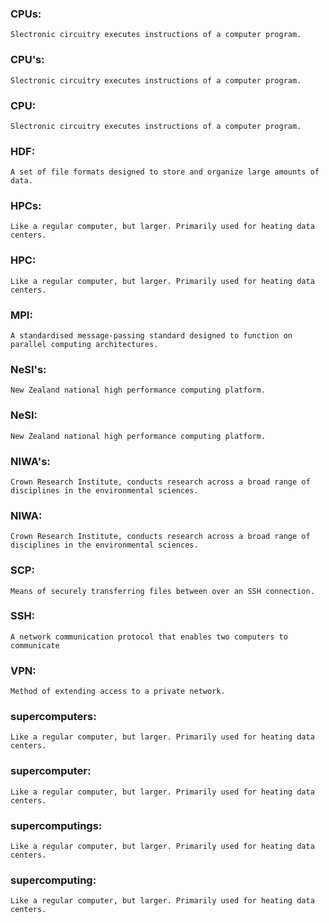 ### CPUs:
	Slectronic circuitry executes instructions of a computer program.
### CPU's:
	Slectronic circuitry executes instructions of a computer program.
### CPU:
	Slectronic circuitry executes instructions of a computer program.
### HDF:
	A set of file formats designed to store and organize large amounts of data.
### HPCs:
	Like a regular computer, but larger. Primarily used for heating data centers.
### HPC:
	Like a regular computer, but larger. Primarily used for heating data centers.
### MPI:
	A standardised message-passing standard designed to function on parallel computing architectures.
### NeSI's:
	New Zealand national high performance computing platform.
### NeSI:
	New Zealand national high performance computing platform.
### NIWA's:
	Crown Research Institute, conducts research across a broad range of disciplines in the environmental sciences.
### NIWA:
	Crown Research Institute, conducts research across a broad range of disciplines in the environmental sciences.
### SCP:
	Means of securely transferring files between over an SSH connection.
### SSH:
	A network communication protocol that enables two computers to communicate
### VPN:
	Method of extending access to a private network.
### supercomputers:
	Like a regular computer, but larger. Primarily used for heating data centers.
### supercomputer:
	Like a regular computer, but larger. Primarily used for heating data centers.
### supercomputings:
	Like a regular computer, but larger. Primarily used for heating data centers.
### supercomputing:
	Like a regular computer, but larger. Primarily used for heating data centers.

